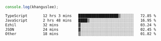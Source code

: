 ```js
console.log(khanguslee);
```

<!--START_SECTION:waka-->

```txt
TypeScript       12 hrs 3 mins   ██████████████████▒░░░░░░   72.85 %
JavaScript       2 hrs 48 mins   ████▒░░░░░░░░░░░░░░░░░░░░   16.95 %
Ezhil            32 mins         ▓░░░░░░░░░░░░░░░░░░░░░░░░   03.24 %
JSON             24 mins         ▓░░░░░░░░░░░░░░░░░░░░░░░░   02.45 %
Other            18 mins         ▒░░░░░░░░░░░░░░░░░░░░░░░░   01.82 %
```

<!--END_SECTION:waka-->

<!--
**khanguslee/khanguslee** is a ✨ _special_ ✨ repository because its `README.md` (this file) appears on your GitHub profile.

Here are some ideas to get you started:

- 🔭 I’m currently working on ...
- 🌱 I’m currently learning ...
- 👯 I’m looking to collaborate on ...
- 🤔 I’m looking for help with ...
- 💬 Ask me about ...
- 📫 How to reach me: ...
- 😄 Pronouns: ...
- ⚡ Fun fact: ...
-->
